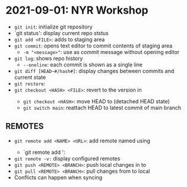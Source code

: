 # 2021-09-01: NYR Workshop

- `git init`: initialize git repository
- `git status': display current repo ststus
- `git add <FILE>`: adds <FILE> to staging area
- `git commit`: opens text editor to commit contents of staging area
  - `-m "<message>"`: use <message> as commit message without opening editor
- `git log`: shows repo history
  - `--oneline`: each commit is shown as a single line
- `git diff [HEAD~#/hash#]`: display changes between commits and current state
- `git restore`:
- `git checkout <HASH> <FILE>`: revert <FILE> to the version in <HASH>
  - `git checkout <HASH>`: move HEAD to <HASH> (detached HEAD state)
  - `git switch main`: reattach HEAD to latest commit of main branch

## REMOTES

- `git remote add <NAME> <URL>`: add remote named <NAME> using <URL>
  - `git remote add <NAME> <BRANCH>':
- `git remote -v:` display configured remotes
- `git push <REMOTE> <BRANCH>`: push local changes in <BRANCH> to <REMOTE>
- `git pull <REMOTE> <BRANCH>`: pull <BRANCH> changes from <REMOTE> to local  
- Conflicts can happen when syncing  

